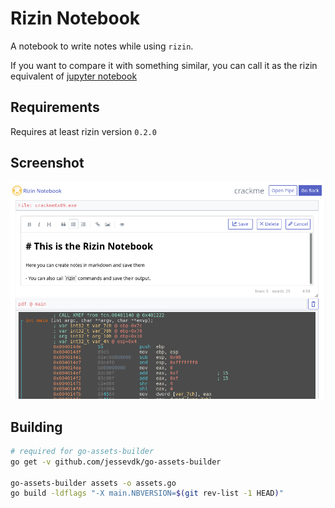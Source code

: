 # Rizin Notebook

A notebook to write notes while using `rizin`.

If you want to compare it with something similar, you can call it as the rizin equivalent of [jupyter notebook](https://jupyter.org/)

## Requirements

Requires at least rizin version `0.2.0`

## Screenshot

![rizin-notebook](https://raw.githubusercontent.com/rizinorg/rizin-notebook/master/.rizin-notebook.png)

## Building

```bash
# required for go-assets-builder
go get -v github.com/jessevdk/go-assets-builder

go-assets-builder assets -o assets.go
go build -ldflags "-X main.NBVERSION=$(git rev-list -1 HEAD)"
```